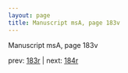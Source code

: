 ```yaml
---
layout: page
title: Manuscript msA, page 183v
---
```


Manuscript msA, page 183v

prev:  [183r](../183r) | next:  [184r](../184r)